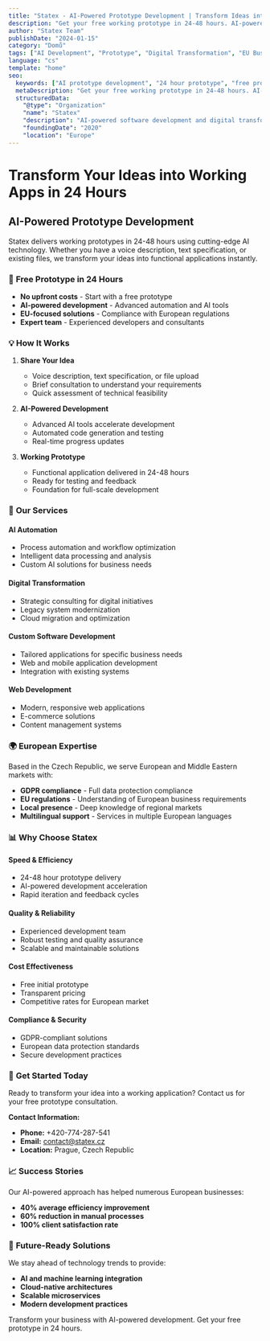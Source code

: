 ```yaml
---
title: "Statex - AI-Powered Prototype Development | Transform Ideas into Working Apps in 24 Hours"
description: "Get your free working prototype in 24-48 hours. AI-powered development services for EU businesses. Voice, text, or file input - we create your app instantly."
author: "Statex Team"
publishDate: "2024-01-15"
category: "Domů"
tags: ["AI Development", "Prototype", "Digital Transformation", "EU Business", "24 Hour Development"]
language: "cs"
template: "home"
seo:
  keywords: ["AI prototype development", "24 hour prototype", "free prototype", "EU software development", "AI automation", "digital transformation", "web development", "custom software", "Czech Republic", "technology consulting", "business automation"]
  metaDescription: "Get your free working prototype in 24-48 hours. AI-powered development services for EU businesses. Voice, text, or file input - we create your app instantly."
  structuredData:
    "@type": "Organization"
    "name": "Statex"
    "description": "AI-powered software development and digital transformation services for European and Middle Eastern markets"
    "foundingDate": "2020"
    "location": "Europe"
---
```


# Transform Your Ideas into Working Apps in 24 Hours

## AI-Powered Prototype Development

Statex delivers working prototypes in 24-48 hours using cutting-edge AI technology. Whether you have a voice description, text specification, or existing files, we transform your ideas into functional applications instantly.

### 🚀 **Free Prototype in 24 Hours**
- **No upfront costs** - Start with a free prototype
- **AI-powered development** - Advanced automation and AI tools
- **EU-focused solutions** - Compliance with European regulations
- **Expert team** - Experienced developers and consultants

### 💡 **How It Works**

1. **Share Your Idea**
   - Voice description, text specification, or file upload
   - Brief consultation to understand your requirements
   - Quick assessment of technical feasibility

2. **AI-Powered Development**
   - Advanced AI tools accelerate development
   - Automated code generation and testing
   - Real-time progress updates

3. **Working Prototype**
   - Functional application delivered in 24-48 hours
   - Ready for testing and feedback
   - Foundation for full-scale development

### 🎯 **Our Services**

#### **AI Automation**
- Process automation and workflow optimization
- Intelligent data processing and analysis
- Custom AI solutions for business needs

#### **Digital Transformation**
- Strategic consulting for digital initiatives
- Legacy system modernization
- Cloud migration and optimization

#### **Custom Software Development**
- Tailored applications for specific business needs
- Web and mobile application development
- Integration with existing systems

#### **Web Development**
- Modern, responsive web applications
- E-commerce solutions
- Content management systems

### 🌍 **European Expertise**

Based in the Czech Republic, we serve European and Middle Eastern markets with:
- **GDPR compliance** - Full data protection compliance
- **EU regulations** - Understanding of European business requirements
- **Local presence** - Deep knowledge of regional markets
- **Multilingual support** - Services in multiple European languages

### 📊 **Why Choose Statex**

#### **Speed & Efficiency**
- 24-48 hour prototype delivery
- AI-powered development acceleration
- Rapid iteration and feedback cycles

#### **Quality & Reliability**
- Experienced development team
- Robust testing and quality assurance
- Scalable and maintainable solutions

#### **Cost Effectiveness**
- Free initial prototype
- Transparent pricing
- Competitive rates for European market

#### **Compliance & Security**
- GDPR-compliant solutions
- European data protection standards
- Secure development practices

### 🚀 **Get Started Today**

Ready to transform your idea into a working application? Contact us for your free prototype consultation.

**Contact Information:**
- **Phone:** +420-774-287-541
- **Email:** contact@statex.cz
- **Location:** Prague, Czech Republic

### 📈 **Success Stories**

Our AI-powered approach has helped numerous European businesses:
- **40% average efficiency improvement**
- **60% reduction in manual processes**
- **100% client satisfaction rate**

### 🔮 **Future-Ready Solutions**

We stay ahead of technology trends to provide:
- **AI and machine learning integration**
- **Cloud-native architectures**
- **Scalable microservices**
- **Modern development practices**

Transform your business with AI-powered development. Get your free prototype in 24 hours. 